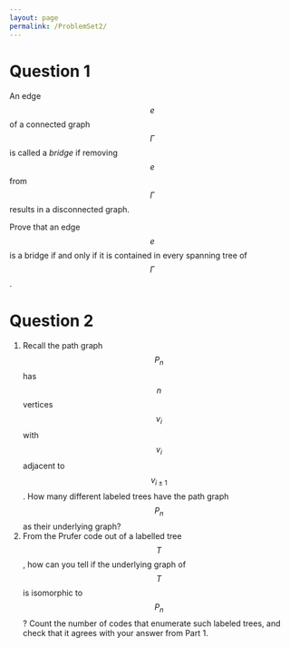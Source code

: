 ```yaml
---
layout: page
permalink: /ProblemSet2/
---
```




Question 1
====


An edge $$e$$ of a connected graph $$\Gamma$$ is called a *bridge* if removing $$e$$ from $$\Gamma$$ results in a disconnected graph.

Prove that an edge $$e$$ is a bridge if and only if it is contained in every spanning tree of $$\Gamma$$.



Question 2
===
1. Recall the path graph $$P_n$$ has $$n$$ vertices $$v_i$$ with $$v_i$$ adjacent to $$v_{i\pm 1}$$.  How many different labeled trees have the path graph $$P_n$$ as their underlying graph?
2.  From the Prufer code out of a labelled tree $$T$$, how can you tell if the underlying graph of $$T$$ is isomorphic to $$P_n$$?  Count the number of codes that enumerate such labeled trees, and check that it agrees with your answer from Part 1.

